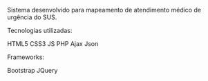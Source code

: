 Sistema desenvolvido para mapeamento de atendimento médico de urgência do SUS.

Tecnologias utilizadas:

HTML5
CSS3
JS
PHP
Ajax
Json

Frameworks:

Bootstrap
JQuery


